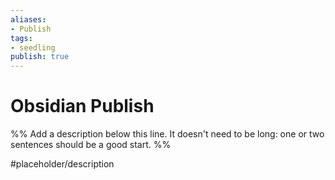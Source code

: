 ```yaml
---
aliases: 
- Publish
tags:
- seedling
publish: true
---
```


# Obsidian Publish

%% Add a description below this line. It doesn't need to be long: one or two sentences should be a good start. %%

#placeholder/description 

